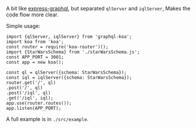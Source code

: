 A bit like [express-graphql](https://github.com/graphql/express-graphql), but separated `qlServer` and `iqlServer`, Makes the code flow more clear.

Simple usage:
```
import {qlServer, iqlServer} from 'graphql-koa';
import koa from 'koa';
const router = require('koa-router')();
import {StarWarsSchema} from './starWarsSchema.js';
const APP_PORT = 3001;
const app = new koa();

const ql = qlServer({schema: StarWarsSchema});
const iql = iqlServer({schema: StarWarsSchema});
router.get('/', ql)
.post('/', ql)
.post('/iql', ql)
.get('/iql', iql);
app.use(router.routes());
app.listen(APP_PORT);
```

A full example is in `./src/example`.
